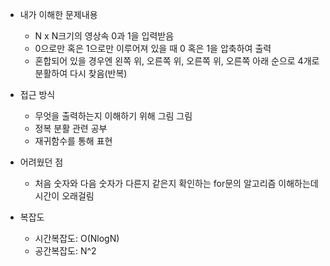 - 내가 이해한 문제내용
	- N x N크기의 영상속 0과 1을 입력받음
	- 0으로만 혹은 1으로만 이루어져 있을 때 0 혹은 1을 압축하여 출력
	- 혼합되어 있을 경우엔 왼쪽 위, 오른쪽 위, 오른쪽 위, 오른쪽 아래 순으로 4개로 분활하여 다시 찾음(반복)

- 접근 방식
	- 무엇을 출력하는지 이해하기 위해 그림 그림
	- 정복 분활 관련 공부
	- 재귀함수를 통해 표현 

- 어려웠던 점
	- 처음 숫자와 다음 숫자가 다른지 같은지 확인하는 for문의 알고리즘 이해하는데 시간이 오래걸림

- 복잡도
	- 시간복잡도: O(NlogN)
	- 공간복잡도: N^2
